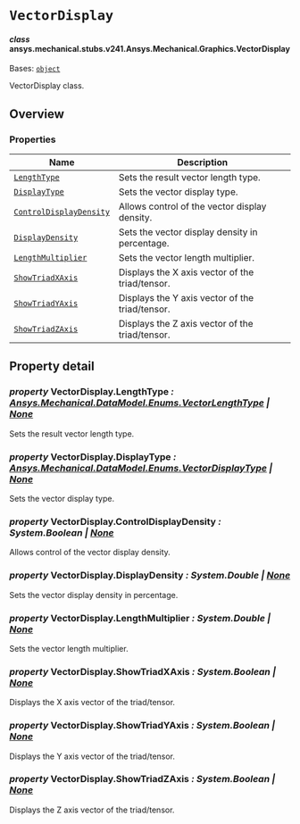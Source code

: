 <!-- vale off -->

<a id="vectordisplay"></a>

# `VectorDisplay`

<a id="ansys.mechanical.stubs.v241.Ansys.Mechanical.Graphics.VectorDisplay"></a>

#### *class* ansys.mechanical.stubs.v241.Ansys.Mechanical.Graphics.VectorDisplay

Bases: [`object`](https://docs.python.org/3/library/functions.html#object)

VectorDisplay class.

<!-- !! processed by numpydoc !! -->

<a id="overview"></a>

## Overview

### Properties

| Name | Description |
|-----------------------------------------------------------------|-------------------------------------------------|
| [`LengthType`](#VectorDisplay.LengthType)                       | Sets the result vector length type.             |
| [`DisplayType`](#VectorDisplay.DisplayType)                     | Sets the vector display type.                   |
| [`ControlDisplayDensity`](#VectorDisplay.ControlDisplayDensity) | Allows control of the vector display density.   |
| [`DisplayDensity`](#VectorDisplay.DisplayDensity)               | Sets the vector display density in percentage.  |
| [`LengthMultiplier`](#VectorDisplay.LengthMultiplier)           | Sets the vector length multiplier.              |
| [`ShowTriadXAxis`](#VectorDisplay.ShowTriadXAxis)               | Displays the X axis vector of the triad/tensor. |
| [`ShowTriadYAxis`](#VectorDisplay.ShowTriadYAxis)               | Displays the Y axis vector of the triad/tensor. |
| [`ShowTriadZAxis`](#VectorDisplay.ShowTriadZAxis)               | Displays the Z axis vector of the triad/tensor. |

<a id="property-detail"></a>

## Property detail

<a id="VectorDisplay.LengthType"></a>

### *property* VectorDisplay.LengthType *: [Ansys.Mechanical.DataModel.Enums.VectorLengthType](../DataModel/Enums/VectorLengthType.md#ansys.mechanical.stubs.v241.Ansys.Mechanical.DataModel.Enums.VectorLengthType) | [None](https://docs.python.org/3/library/constants.html#None)*

Sets the result vector length type.

<!-- !! processed by numpydoc !! -->

<a id="VectorDisplay.DisplayType"></a>

### *property* VectorDisplay.DisplayType *: [Ansys.Mechanical.DataModel.Enums.VectorDisplayType](../DataModel/Enums/VectorDisplayType.md#ansys.mechanical.stubs.v241.Ansys.Mechanical.DataModel.Enums.VectorDisplayType) | [None](https://docs.python.org/3/library/constants.html#None)*

Sets the vector display type.

<!-- !! processed by numpydoc !! -->

<a id="VectorDisplay.ControlDisplayDensity"></a>

### *property* VectorDisplay.ControlDisplayDensity *: System.Boolean | [None](https://docs.python.org/3/library/constants.html#None)*

Allows control of the vector display density.

<!-- !! processed by numpydoc !! -->

<a id="VectorDisplay.DisplayDensity"></a>

### *property* VectorDisplay.DisplayDensity *: System.Double | [None](https://docs.python.org/3/library/constants.html#None)*

Sets the vector display density in percentage.

<!-- !! processed by numpydoc !! -->

<a id="VectorDisplay.LengthMultiplier"></a>

### *property* VectorDisplay.LengthMultiplier *: System.Double | [None](https://docs.python.org/3/library/constants.html#None)*

Sets the vector length multiplier.

<!-- !! processed by numpydoc !! -->

<a id="VectorDisplay.ShowTriadXAxis"></a>

### *property* VectorDisplay.ShowTriadXAxis *: System.Boolean | [None](https://docs.python.org/3/library/constants.html#None)*

Displays the X axis vector of the triad/tensor.

<!-- !! processed by numpydoc !! -->

<a id="VectorDisplay.ShowTriadYAxis"></a>

### *property* VectorDisplay.ShowTriadYAxis *: System.Boolean | [None](https://docs.python.org/3/library/constants.html#None)*

Displays the Y axis vector of the triad/tensor.

<!-- !! processed by numpydoc !! -->

<a id="VectorDisplay.ShowTriadZAxis"></a>

### *property* VectorDisplay.ShowTriadZAxis *: System.Boolean | [None](https://docs.python.org/3/library/constants.html#None)*

Displays the Z axis vector of the triad/tensor.

<!-- !! processed by numpydoc !! -->
<!-- vale on -->

